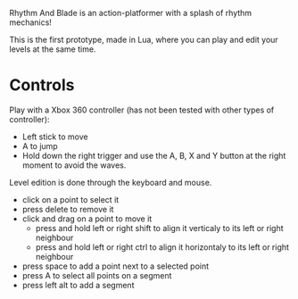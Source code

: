 Rhythm And Blade is an action-platformer with a splash of rhythm mechanics!

This is the first prototype, made in Lua, where you can play and edit your levels at the same time.

# Controls

<!---%=play%-->
Play with a Xbox 360 controller (has not been tested with other types of controller):
- Left stick to move
- A to jump
- Hold down the right trigger and use the A, B, X and Y button at the right moment to avoid the waves.

<!---%=Edit%-->
Level edition is done through the keyboard and mouse.
- click on a point to select it
- press delete to remove it
- click and drag on a point to move it
  - press and hold left or right shift to align it verticaly to its left or right neighbour
  - press and hold left or right ctrl to align it horizontaly to its left or right neighbour
- press space to add a point next to a selected point
- press A to select all points on a segment
- press left alt to add a segment
